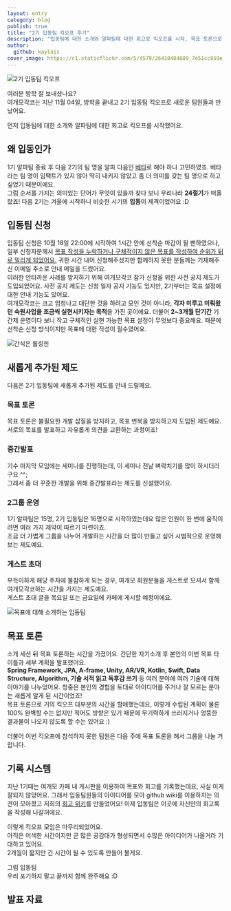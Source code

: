 ```yaml
---
layout: entry
category: blog
publish: true
title: "2기 입동팀 킥오프 후기" 
description: "입동팀에 대한 소개와 알파팀에 대한 회고로 킥오프를 시작, 목표 토론으로 알찬 시간을 보냈어요"
author:
  github: kaylais
cover_image: https://c1.staticflickr.com/5/4579/26410484889_7e51cc859e_h.jpg
---
```

  
![2기 입동팀 킥오프](https://c1.staticflickr.com/5/4579/26410484889_7e51cc859e_h.jpg)  

여러분 방학 잘 보내셨나요?    
여개모각코는 지난 11월 04일, 방학을 끝내고 2기 입동팀 킥오프로 새로운 팀원들과 만났어요.  

먼저 입동팀에 대한 소개와 알파팀에 대한 회고로 킥오프를 시작했어요.  

## 왜 입동인가  
1기 알파팀 종료 후 다음 2기의 팀 명을 알파 다음인 <u>베타</u>로 해야 하나 고민하였죠. 베타라는 팀 명이 임팩트가 있지 않아 딱히 내키지 않았고 좀 더 의미를 갖는 팀 명으로 하고 싶었기 때문이에요.  
그럼 순서를 가지는 의미있는 단어가 무엇이 있을까 찾다 보니 우리나라 **24절기**가 떠올랐죠! 다음 2기는 겨울에 시작하니 비슷한 시기의 **입동**이 제격이었어요 :D  


## 입동팀 신청
입동팀 신청은 10월 18일 22:00에 시작하여 1시간 안에 선착순 마감이 될 뻔하였으나, 일부 신청자분께서 <u>목표 작성을 누락하거나 구체적이지 않은 목표를 작성하여 순위가 뒤로 밀리게 되었어요.</u> 귀한 시간 내어 신청해주셨지만 함께하지 못한 분들께는 기재해주신 이메일 주소로 안내 메일을 드렸어요.  
이러한 안타까운 사례를 방지하기 위해 여개모각코 참가 신청을 위한 사전 공지 제도가 도입되었어요. 사전 공지 제도는 신청 일자 공지 기능도 있지만, 2기부터는 목표 설정에 대한 안내 기능도 있어요.  
여개모각코는 크고 엄청나고 대단한 것을 하려고 모인 것이 아니라, **각자 미루고 미뤄왔던 숙원사업을 조금씩 실현시키자는 목적**을 가진 곳이에요. 더불어 **2~3개월 단기간** 기간제 운영이다 보니 작고 구체적인 실현 가능한 목표 설정이 무엇보다 중요해요. 때문에 선착순 신청 방식이지만 목표에 대한 작성이 필수였어요.  

![간식은 롤링핀](https://c1.staticflickr.com/5/4465/24334838688_98305168ac_h.jpg)  

## 새롭게 추가된 제도  
다음은 2기 입동팀에 새롭게 추가된 제도를 안내 드릴께요.  

### 목표 토론  
목표 토론은 불필요한 개발 삽질을 방지하고, 목표 번복을 방지하고자 도입된 제도예요.  
서로의 목표를 발표하고 자유롭게 의견을 교환하는 과정이죠!  

### 중간발표
기수 마지막 모임에는 세미나를 진행하는데, 이 세미나 전날 벼락치기를 많이 하시더라구요 ^^;  
그래서 좀 더 꾸준한 개발을 위해 중간발표라는 제도를 신설했어요.  
  
### 2그룹 운영 
1기 알파팀은 15명, 2기 입동팀은 16명으로 시작하였는데요 많은 인원이 한 번에 움직이려면 여러 가지 제약이 따르기 마련이죠.  
조금 더 가볍게 그룹을 나누어 개발하는 시간을 더 많이 만들고 싶어 시범적으로 운영해보는 제도예요.    

### 게스트 초대
부득이하게 해당 주차에 불참하게 되는 경우, 여개모 회원분들을 게스트로 모셔서 함께 여개모각코하는 시간을 가지는 제도예요.  
게스트 초대 글을 목요일 또는 금요일에 카페에 게시할 예정이에요.  

![목표에 대해 소개하는 입동팀](https://c1.staticflickr.com/5/4559/38155128002_a6a9d265f7_h.jpg)  

## 목표 토론
소개 세션 뒤 목표 토론하는 시간을 가졌어요. 간단한 자기소개 후 본인의 이번 목표 타이틀과 세부 계획을 발표했어요.  
**Spring Framework, JPA, A-frame, Unity, AR/VR, Kotlin, Swift, Data Structure, Algorithm, 기술 서적 읽고 독후감 쓰기** 등 여러 분야에 여러 기술에 대해 이야기를 나누었어요. 청중은 본인의 경험을 토대로 아이디어를 주거나 잘 모르는 분야는 새롭게 알게 된 시간이었죠!  
목표 토론으로 거의 킥오프 대부분의 시간을 할애했는데요, 이렇게 수립된 계획이 물론 100% 완벽할 수는 없지만 적어도 방향은 있기 때문에 무기력하게 쓰러지거나 엉뚱한 결과물이 나오지 않도록 할 수는 있어요 :)  

더불어 이번 킥오프에 참석하지 못한 팀원은 다음 주에 목표 토론을 해서 그룹을 나눌 거랍니다.  

## 기록 시스템  
지난 1기때는 여개모 카페 내 게시판을 이용하여 목표와 회고를 기록했는데요, 사실 이게 잘되지 않았어요. 그래서 입동팀원들의 아이디어를 모아 github wiki를 이용하자는 의견이 모아졌고 저희의 [회고 위키](https://github.com/yeogaemogaco/team-2nd-Ipdong/wiki)를 만들었어요! 이제 입동팀은 이곳에 자신만의 회고록을 작성해 나갈꺼에요.  



이렇게 킥오프 모임은 마무리되었어요.  
아직은 어색한 시간이지만 곧 많은 공감대가 형성되면서 수많은 아이디어가 나올거라 기대하고 있어요.  
2개월이 짧지만 긴 시간이 될 수 있도록 만들어 볼게요.    

그럼 입동팀  
우리 포기하지 말고 끝까지 함께 완주해요 :D  


## 발표 자료
<script async class="speakerdeck-embed" data-id="1bea9eb406a94d44947058f8eeb38c8d" data-ratio="1.77777777777778" src="//speakerdeck.com/assets/embed.js"></script>

<br>
<br>


